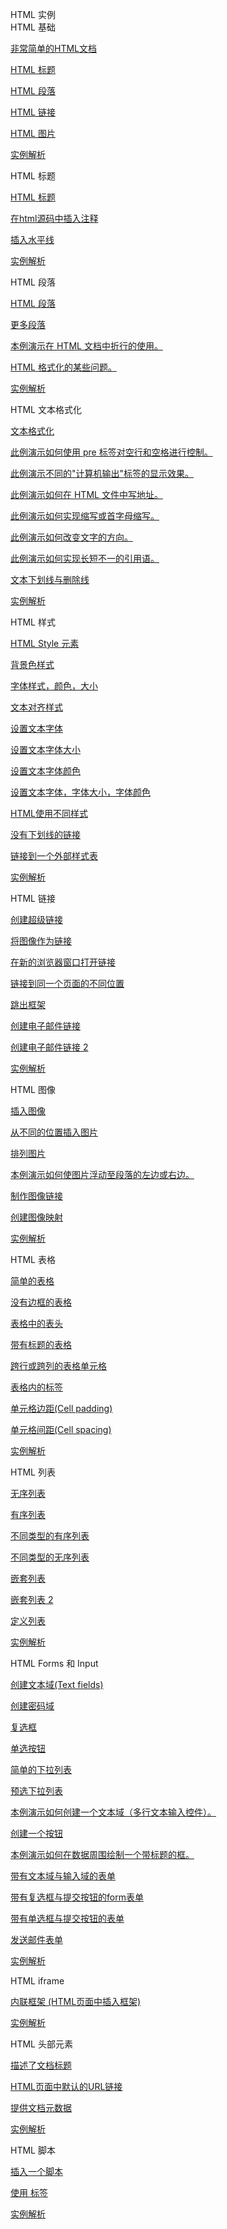  HTML 实例  
HTML 基础

  [非常简单的HTML文档](http://www.w3cschool.cc/try/try.php?filename=tryhtml_intro)

[HTML 标题](http://www.w3cschool.cc/try/try.php?filename=tryhtml_headers)

[HTML 段落](http://www.w3cschool.cc/try/try.php?filename=tryhtml_paragraphs1)

[HTML 链接](http://www.w3cschool.cc/try/try.php?filename=tryhtml_basic_link)

[HTML 图片](http://www.w3cschool.cc/try/try.php?filename=tryhtml_basic_img) 

 [实例解析](http://www.w3cschool.cc/html/html-basic.html) 

 
HTML 标题

  [HTML 标题](http://www.w3cschool.cc/try/try.php?filename=tryhtml_headers)

[在html源码中插入注释](http://www.w3cschool.cc/try/try.php?filename=tryhtml_comment)

[插入水平线](http://www.w3cschool.cc/try/try.php?filename=tryhtml_hr) 

 [实例解析](http://www.w3cschool.cc/html/html-headings.html) 

 
HTML 段落

  [HTML 段落](http://www.w3cschool.cc/try/try.php?filename=tryhtml_paragraphs1)

[更多段落](http://www.w3cschool.cc/try/try.php?filename=tryhtml_paragraphs2)

[本例演示在 HTML 文档中折行的使用。](http://www.w3cschool.cc/try/try.php?filename=tryhtml_paragraphs)

[ HTML 格式化的某些问题。](http://www.w3cschool.cc/try/try.php?filename=tryhtml_poem) 

 [实例解析](http://www.w3cschool.cc/html/html-paragraphs.html) 

 
HTML 文本格式化

  [文本格式化](http://www.w3cschool.cc/try/try.php?filename=tryhtml_formattingch)

[此例演示如何使用 pre 标签对空行和空格进行控制。](http://www.w3cschool.cc/try/try.php?filename=tryhtml_pre)

[此例演示不同的"计算机输出"标签的显示效果。](http://www.w3cschool.cc/try/try.php?filename=tryhtml_computeroutput)

[此例演示如何在 HTML 文件中写地址。](http://www.w3cschool.cc/try/try.php?filename=tryhtml_address)

[此例演示如何实现缩写或首字母缩写。](http://www.w3cschool.cc/try/try.php?filename=tryhtml_abbr)

[此例演示如何改变文字的方向。](http://www.w3cschool.cc/try/try.php?filename=tryhtml_bdo)

[此例演示如何实现长短不一的引用语。](http://www.w3cschool.cc/try/try.php?filename=tryhtml_q)

[文本下划线与删除线](http://www.w3cschool.cc/try/try.php?filename=tryhtml_del) 

 [实例解析](http://www.w3cschool.cc/html/html-formatting.html)

 
HTML 样式

  [HTML Style 元素](http://www.w3cschool.cc/try/try.php?filename=tryhtml_styles)

[ 背景色样式](http://www.w3cschool.cc/try/try.php?filename=tryhtml_bodybgstyle)

[字体样式，颜色，大小](http://www.w3cschool.cc/try/try.php?filename=tryhtml_newfont)

[文本对齐样式](http://www.w3cschool.cc/try/try.php?filename=tryhtml_headeralign)

[设置文本字体](http://www.w3cschool.cc/try/try.php?filename=tryhtml_font-family)

[设置文本字体大小](http://www.w3cschool.cc/try/try.php?filename=tryhtml_font-size)

[设置文本字体颜色](http://www.w3cschool.cc/try/try.php?filename=tryhtml_color)

[设置文本字体，字体大小，字体颜色](http://www.w3cschool.cc/try/try.php?filename=tryhtml_fontall)

[HTML使用不同样式](http://www.w3cschool.cc/try/try.php?filename=tryhtml_style)

[没有下划线的链接](http://www.w3cschool.cc/try/try.php?filename=tryhtml_linknoline)

[链接到一个外部样式表](http://www.w3cschool.cc/try/try.php?filename=tryhtml_link) 

 [实例解析](http://www.w3cschool.cc/html/html-css.html)

 
HTML 链接

  [创建超级链接](http://www.w3cschool.cc/try/try.php?filename=tryhtml_links)

[将图像作为链接](http://www.w3cschool.cc/try/try.php?filename=tryhtml_imglink)

[在新的浏览器窗口打开链接](http://www.w3cschool.cc/try/try.php?filename=tryhtml_link_target)

[链接到同一个页面的不同位置](http://www.w3cschool.cc/try/try.php?filename=tryhtml_link_locations)

[跳出框架](http://www.w3cschool.cc/try/try.php?filename=tryhtml_frame_getfree)

[创建电子邮件链接](http://www.w3cschool.cc/try/try.php?filename=tryhtml_mailto)

[创建电子邮件链接 2](http://www.w3cschool.cc/try/try.php?filename=tryhtml_mailto2)

 [实例解析](http://www.w3cschool.cc/html/html-links.html) 

 
HTML 图像

  [插入图像](http://www.w3cschool.cc/try/try.php?filename=tryhtml_images)

[从不同的位置插入图片](http://www.w3cschool.cc/try/try.php?filename=tryhtml_images2)

[排列图片](http://www.w3cschool.cc/try/try.php?filename=tryhtml_image_align)

[本例演示如何使图片浮动至段落的左边或右边。](http://www.w3cschool.cc/try/try.php?filename=tryhtml_image_float)

[制作图像链接](http://www.w3cschool.cc/try/try.php?filename=tryhtml_imglink)

[创建图像映射](http://www.w3cschool.cc/try/try.php?filename=tryhtml_areamap) 

 [实例解析](http://www.w3cschool.cc/html/html-images.html)

 
HTML 表格

  [简单的表格](http://www.w3cschool.cc/try/try.php?filename=tryhtml_tables)

[没有边框的表格](http://www.w3cschool.cc/try/try.php?filename=tryhtml_tables3)

[表格中的表头](http://www.w3cschool.cc/try/try.php?filename=tryhtml_table_headers)

[带有标题的表格](http://www.w3cschool.cc/try/try.php?filename=tryhtml_tables2)

[跨行或跨列的表格单元格](http://www.w3cschool.cc/try/try.php?filename=tryhtml_table_span)

[表格内的标签](http://www.w3cschool.cc/try/try.php?filename=tryhtml_table_elements)

[单元格边距(Cell padding)](http://www.w3cschool.cc/try/try.php?filename=tryhtml_table_cellpadding)

[单元格间距(Cell spacing)](http://www.w3cschool.cc/try/try.php?filename=tryhtml_table_cellspacing)



 [实例解析](http://www.w3cschool.cc/html/html-tables.html)

 
HTML 列表

  [无序列表](http://www.w3cschool.cc/try/try.php?filename=tryhtml_lists4)

[有序列表](http://www.w3cschool.cc/try/try.php?filename=tryhtml_lists)

[不同类型的有序列表](http://www.w3cschool.cc/try/try.php?filename=tryhtml_lists_ordered)

[不同类型的无序列表](http://www.w3cschool.cc/try/try.php?filename=tryhtml_lists_unordered)

[嵌套列表](http://www.w3cschool.cc/try/try.php?filename=tryhtml_lists2)

[嵌套列表 2](http://www.w3cschool.cc/try/try.php?filename=tryhtml_nestedlists2)

[定义列表](http://www.w3cschool.cc/try/try.php?filename=tryhtml_lists3) 

 [实例解析](http://www.w3cschool.cc/html/html-lists.html)

 
HTML Forms 和 Input

  [创建文本域(Text fields)](http://www.w3cschool.cc/try/try.php?filename=tryhtml_input)

[创建密码域](http://www.w3cschool.cc/try/try.php?filename=tryhtml_inputpassword)

[复选框](http://www.w3cschool.cc/try/try.php?filename=tryhtml_checkbox)

[单选按钮](http://www.w3cschool.cc/try/try.php?filename=tryhtml_radio)

[简单的下拉列表](http://www.w3cschool.cc/try/try.php?filename=tryhtml_select2)

[预选下拉列表](http://www.w3cschool.cc/try/try.php?filename=tryhtml_select3)

[本例演示如何创建一个文本域（多行文本输入控件）。](http://www.w3cschool.cc/try/try.php?filename=tryhtml_textarea)

[创建一个按钮](http://www.w3cschool.cc/try/try.php?filename=tryhtml_button)

[本例演示如何在数据周围绘制一个带标题的框。](http://www.w3cschool.cc/try/try.php?filename=tryhtml_legend)

[带有文本域与输入域的表单](http://www.w3cschool.cc/try/try.php?filename=tryhtml_form_submit)

[带有复选框与提交按钮的form表单](http://www.w3cschool.cc/try/try.php?filename=tryhtml_form_checkbox)

[带有单选框与提交按钮的表单](http://www.w3cschool.cc/try/try.php?filename=tryhtml_form_radio)

[发送邮件表单](http://www.w3cschool.cc/try/try.php?filename=tryhtml_form_mail) 

 [实例解析](http://www.w3cschool.cc/html/html-forms.html)

 
HTML iframe

 [内联框架 (HTML页面中插入框架)](http://www.w3cschool.cc/try/try.php?filename=tryhtml_iframe)

 [ 实例解析 ](http://www.w3cschool.cc/html/html-iframe.html)

 
HTML 头部元素

  [描述了文档标题](http://www.w3cschool.cc/try/try.php?filename=tryhtml_title)

[HTML页面中默认的URL链接](http://www.w3cschool.cc/try/try.php?filename=tryhtml_base)

[提供文档元数据](http://www.w3cschool.cc/try/try.php?filename=tryhtml_meta)



 [实例解析](http://www.w3cschool.cc/html/html-head.html)

 
HTML 脚本

  [插入一个脚本](http://www.w3cschool.cc/try/try.php?filename=tryhtml_script)

[使用 <noscript> 标签](http://www.w3cschool.cc/try/try.php?filename=tryhtml_noscript) 

 [实例解析](http://www.w3cschool.cc/html/html-scripts.html)

 

